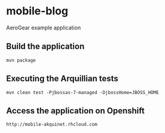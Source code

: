 mobile-blog
===========

AeroGear example application


Build the application
-----------------

	mvn package


Executing the Arquillian tests
------------------------

 	mvn clean test -Pjbossas-7-managed -DjbossHome=JBOSS_HOME
 	
 	
Access the application on Openshift
------------------------------

 	http://mobile-akquinet.rhcloud.com